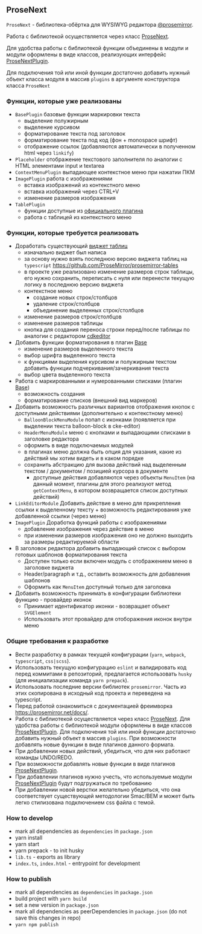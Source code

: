 ## ProseNext

`ProseNext` - библиотека-обёртка для WYSIWYG редактора [@prosemirror](https://github.com/ProseMirror).

Работа с библиотекой осуществляется через класс [ProseNext](modules/core/index.ts). 

Для удобства работы с библиотекой функции объединены в модули и модули оформлены в виде классов, реализующих интерфейс [ProseNextPlugin](modules/core/plugin.interface.ts). 

Для подключения той или иной функции достаточно добавить нужный объект класса модуля в массив `plugins` в аргументе конструктора класса `ProseNext`

### Функции, которые уже реализованы

- `BasePlugin` базовые функции маркировки текста
  - выделение полужирным
  - выделение курсивом
  - форматирование текста под заголовок
  - форматирование текста под код (фон + monospace шрифт)
  - отображение ссылок (добавляются автоматически в полученном html через `linkify`)
- `Placeholder` отображение текстового заполнителя по аналогии с HTML элементами input и textarea
- `ContextMenuPlugin` выпадающее контекстное меню при нажатии ПКМ
- `ImagePlugin` работа с изображениями
  - вставка изображений из контекстного меню
  - вставка изображений через CTRL+V
  - изменение размеров изображения
- `TablePlugin`
  - функции доступные из [официального плагина](https://github.com/ProseMirror/prosemirror-tables)
  - работа с таблицей из контекстного меню

### Функции, которые требуется реализовать

- Доработать существующий [виджет таблиц](/modules/table) 
    - изначально виджет был написа
    - за основу нужно взять последнюю версию виджета таблиц на `typescript` https://github.com/ProseMirror/prosemirror-tables
    - в проекте уже реализовано изменение размеров строк таблицы, его нужно сохранить, переписать с нуля или перенести текущую логику в последнюю версию виджета
    - контекстное меню
        - создание новых строк/столбцов
        - удаление строк/столбцов
        - объединение выделенных строк/столбцов
    - изменение размеров строк/столбцов
    - изменение размеров таблицы
    - кнопка для создания переноса строки перед/после таблицы по аналогии с редактором [cdkeditor](https://ckeditor.com/ckeditor-5)
- Добавить функции форматирования в плагин [Base](/modules/basic)
    - изменение размеров выделенного текста
    - выбор шрифта выделенного текста
    - к функциями выделения курсивом и полужирным текстом добавить функции подчеркивания/зачеркивания текста
    - выбор цвета выделенного текста
- Работа с маркированными и нумерованными списками (плагин [Base](/modules/basic))
    - возможность создания
    - форматирование списков (внешний вид маркеров)
- Добавить возможность различных вариантов отображения кнопок с доступными действиями (дополнительно к контекстному меню)
    - `BalloonBlockMenuModule` попап с иконками (появляется при выделении текста balloon-block в cke-editor)
    - `HeaderMenuModule` меню с кнопками и выпадающими списками в заголовке редактора
    - оформить в виде подключаемых модулей
    - в плагинах меню должна быть опция для указания, какие из действий мы хотим видеть и в каком порядке
    - сохранить абстракцию для вызова действий над выделенным текстом / документом / позицией курсора в документе
      - доступные действия добавляются через объекты `MenuItem` (на данный момент, плагины для этого реализуют метод `getContextMenu`, в котором возвращается список доступных действий)
- `LinkEditorModule` Добавить действие в меню для прикрепления ссылки к выделенному тексту + возможность редактирования уже добавленной ссылки (через меню)
- `ImagePlugin` Доработка функций работы с изображениями
    - добавление изображения через действие в меню
    - при изменении размеров изображения оно не должно выходить за размеры редактируемой области
- В заголовок редактора добавить выпадающий список с выбором готовых шаблонов форматирования текста
  - Доступен только если включен модуль с отображением меню в заголовке виджета
  - Header/paragraph и т.д., оставить возможность для добавления шаблонов
  - Оформить как `MenuItem` доступный только для заголовка
- Добавить возможность принимать в конфигурации библиотеки функцию - провайдер иконок
  - Принимает идентификатор иконки - возвращает объект `SVGElement`
  - Использовать этот провайдер для отоборажения иконок внутри меню

### Общие требования к разработке
- Вести разработку в рамках текущей конфигурации (`yarn`, `webpack`, `typescript`, `css|scss`).
- Использовать текущую конфигурацию `eslint` и валидировать код перед коммитами в репозиторий, предлагается использовать `husky` (для инициализации команда `yarn prepack`).
- Использовать последние версии библиотек `prosemirror`. Часть из этих скопирована в исходный код проекта и переведена на typescript.
- Перед работой ознакомиться с документацией фреимворка https://prosemirror.net/docs/.
- Работа с библиотекой осуществляется через класс [ProseNext](/modules/core/index.ts). Для удобства работы с библиотекой модули оформлены в виде классов [ProseNextPlugin](https://github.com/walkance/prosenext/blob/4fcb632474f9e923da054507008631f50a5c88c3/modules/core/plugin.interface.ts). Для подключения той или иной функции достаточно добавить нужный объект в массив `plugins`. При возможности добавлять новые функции в виде плагинов данного формата.
- При добавлении новых действий, убедиться, что для них работают команды UNDO/REDO.
- При возможности добавлять новые функции в виде плагинов [ProseNextPlugin](/modules/core/plugin.interface.ts).
- При добавлении плагинов нужно учесть, что используемые модули [ProseNextPlugin](/modules/core/plugin.interface.ts) будут подгружаться по требованию
- При добавлении новой верстки желательно убедиться, что она соответствует существующей методологии Smac/BEM и может быть легко стилизована подключением css файла с темой.

### How to develop
- mark all dependencies as `dependencies` in `package.json`
- yarn install
- yarn start
- yarn prepack - to init husky
- `lib.ts` - exports as library
- `index.ts`, `index.html` - entrypoint for development

### How to publish
- mark all dependencies as `dependencies` in `package.json`
- build project with `yarn build`
- set a new version in `package.json`
- mark all dependencies as peerDependencies in `package.json` (do not save this changes in repo)
- `yarn npm publish`
